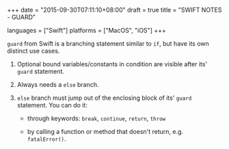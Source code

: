 +++
date = "2015-09-30T07:11:10+08:00"
draft = true
title = "SWIFT NOTES - GUARD"

languages = ["Swift"]
platforms = ["MacOS", "iOS"]
+++

`guard` from Swift is a branching statement similar to `if`, but have its own
distinct use cases.
<!--more-->

1. Optional bound variables/constants in condition are visible after its' `guard` statement.

2. Always needs a `else` branch.

3. `else` branch must jump out of the enclosing block of its' `guard` statement. You can do it:

    * through keywords: `break`, `continue`, `return`, `throw`

    * by calling a function or method that doesn't return, e.g. `fatalError()`.
